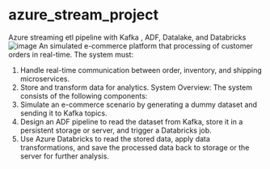 # azure_stream_project
Azure streaming etl pipeline with Kafka , ADF, Datalake, and Databricks
![image](https://github.com/user-attachments/assets/803c547c-40fd-4271-abec-7077af522e04)
 An simulated e-commerce platform that processing of customer orders in real-time.
The system must: 
1. Handle real-time communication between order, inventory, and shipping microservices. 
2. Store and transform data for analytics. 
System Overview:
 The system consists of the following components: 
1. Simulate an e-commerce scenario by generating a dummy dataset and sending it to Kafka topics. 
2. Design an ADF pipeline to read the dataset from Kafka, store it in a persistent storage or server, and trigger a Databricks job. 
3. Use Azure Databricks to read the stored data, apply data transformations, and save the processed data back to storage or the server for further analysis. 

